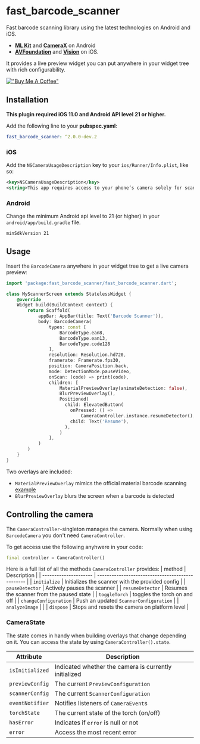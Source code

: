 # fast_barcode_scanner

Fast barcode scanning library using the latest technologies on Android and iOS.

- [**ML Kit**](https://developers.google.com/ml-kit) and [**CameraX**](https://developer.android.com/training/camerax) on Android
- [**AVFoundation**](https://developer.apple.com/av-foundation/) and [**Vision**](https://developer.apple.com/documentation/vision) on iOS.

It provides a live preview widget you can put anywhere in your widget tree with rich configurability.

[!["Buy Me A Coffee"](https://www.buymeacoffee.com/assets/img/custom_images/orange_img.png)](https://www.buymeacoffee.com/jhoogstraat)

## Installation
**This plugin required iOS 11.0 and Android API level 21 or higher.**

Add the following line to your **pubspec.yaml**:

```yaml
fast_barcode_scanner: ^2.0.0-dev.2
```

### iOS

Add the `NSCameraUsageDescription` key to your `ios/Runner/Info.plist`, like so:

```xml
<key>NSCameraUsageDescription</key>
<string>This app requires access to your phone’s camera solely for scanning barcodes</string>
```

### Android

Change the minimum Android api level to 21 (or higher) in your `android/app/build.gradle` file.

```
minSdkVersion 21
```

## Usage

Insert the `BarcodeCamera` anywhere in your widget tree to get a live camera preview:

```dart
import 'package:fast_barcode_scanner/fast_barcode_scanner.dart';

class MyScannerScreen extends StatelessWidget {
    @override
    Widget build(BuildContext context) {
        return Scaffold(
            appBar: AppBar(title: Text('Barcode Scanner')),
            body: BarcodeCamera(
                types: const [
                    BarcodeType.ean8,
                    BarcodeType.ean13,
                    BarcodeType.code128
                ],
                resolution: Resolution.hd720,
                framerate: Framerate.fps30,
                position: CameraPosition.back,
                mode: DetectionMode.pauseVideo,
                onScan: (code) => print(code),
                children: [
                    MaterialPreviewOverlay(animateDetection: false),
                    BlurPreviewOverlay(),
                    Positioned(
                      child: ElevatedButton(
                        onPressed: () =>
                            CameraController.instance.resumeDetector(),
                        child: Text('Resume'),
                      ),
                    )
                ],
            )
        )
    }
}
```

Two overlays are included:

- `MaterialPreviewOverlay` mimics the official material barcode scanning [example](https://material.io/design/machine-learning/barcode-scanning.html#usage)
- `BlurPreviewOverlay` blurs the screen when a barcode is detected

## Controlling the camera

The `CameraController`-singleton manages the camera. Normally when using `BarcodeCamera` you don't need `CameraController`.

To get access use the following anyhwere in your code:

```dart
final controller = CameraController()
```

Here is a full list of all the methods `CameraController` provides:
| method | Description |
| --------------------- | ------------------------------------------------ |
| `initialize` | Initializes the scanner with the provided config |
| `pauseDetector` | Actively pauses the scanner |
| `resumeDetector` | Resumes the scanner from the paused state |
| `toggleTorch` | toggles the torch on and off |
| `changeConfiguration` | Push an updated `ScannerConfiguration` |
| `analyzeImage` | |
| `dispose` | Stops and resets the camera on platform level |

### CameraState

The state comes in handy when building overlays that change depending on it.
You can access the state by using `CameraController().state`.

| Attribute       | Description                                           |
| --------------- | ----------------------------------------------------- |
| `isInitialized` | Indicated whether the camera is currently initialized |
| `previewConfig` | The current `PreviewConfiguration`                    |
| `scannerConfig` | The current `ScannerConfiguration`                    |
| `eventNotifier` | Notifies listeners of `CameraEvent`s                  |
| `torchState`    | The current state of the torch (on/off)               |
| `hasError`      | Indicates if `error` is null or not                   |
| `error`         | Access the most recent error                          |
